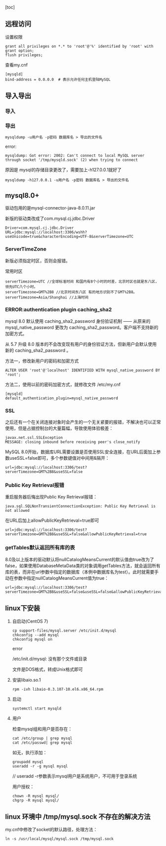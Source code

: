 [toc]



## 远程访问

设置权限

```mysql
grant all privileges on *.* to 'root'@'%' identified by 'root' with grant option;
flush privileges;
```

查看my.cnf 

```
[mysqld]
bind-address = 0.0.0.0  # 表示允许任何主机登陆MySQL
```

## 导入导出

### 导入



### 导出

```
mysqldump -u用户名 -p密码 数据库名 > 导出的文件名
```

error:

```
mysqldump: Got error: 2002: Can't connect to local MySQL server through socket '/tmp/mysqld.sock' (2) when trying to connect
```

原因是 mysql的存储目录更改了，需要加上-h127.0.0.1就好了

```
mysqldump -h127.0.0.1 -u用户名 -p密码 数据库名 > 导出的文件名
```

## mysql8.0+

驱动包用的是mysql-connector-java-8.0.11.jar 

新版的驱动类改成了com.mysql.cj.jdbc.Driver 

```
Driver=com.mysql.cj.jdbc.Driver
URL=jdbc:mysql://localhost:3306/wshh?useUnicode=true&characterEncoding=UTF-8&serverTimezone=UTC
```

### ServerTimeZone

新版必须指定时区，否则会报错。

常用时区

```
serverTimezone=UTC //全球标准时间 和国内有8个小时的时差，北京时区也就是东八区，领先UTC八个小时。
serverTimezone=GMT%2B8 //北京时间东八区 有的地方识别不了GMT%2B8。
serverTimezone=Asia/Shanghai //上海时间
```



### ERROR:authentication plugin caching_sha2

mysql 8.0 默认使用 caching_sha2_password 身份验证机制 —— 从原来的 mysql_native_password 更改为 caching_sha2_password。客户端不支持新的加密方式。

从 5.7 升级 8.0 版本的不会改变现有用户的身份验证方法，但新用户会默认使用新的 caching_sha2_password 。

方法一，修改新用户的密码和加密方式

```
ALTER USER 'root'@'localhost' IDENTIFIED WITH mysql_native_password BY 'root';
```

方法二，使用以前的密码加密方式，就修改文件 /etc/my.cnf

```
[mysqld]
default_authentication_plugin=mysql_native_password
```

### SSL

之后还有一个在关闭连接对象时会产生的一个无关紧要的报错，不解决也可以正常使用，但是占据控制台的大量篇幅，导致使用体验极差：

```
javax.net.ssl.SSLException
MESSAGE: closing inbound before receiving peer's close_notify
```

MySQL 8.0开始，数据库URL需要设置是否使用SSL安全连接，在URL后面加上参数useSSL=false即可，多个参数键值对中间用&隔开：

```
url=jdbc:mysql://localhost:3306/test?serverTimezone=GMT%2B8&useSSL=false
```

### Public Key Retrieval报错

重启服务器后悔出现Public Key Retrieval报错：

```
java.sql.SQLNonTransientConnectionException: Public Key Retrieval is not allowed
```

在URL后加上allowPublicKeyRetrieval=true即可

```
url=jdbc:mysql://localhost:3306/test?serverTimezone=GMT%2B8&useSSL=false&allowPublicKeyRetrieval=true
```

### getTables默认返回所有库的表

8.0及以上版本的驱动默认将nullCatalogMeansCurrent的默认值由true改为了false，如果使用DatabaseMetaData类的对象调用getTables方法，就会返回所有库的表，而非在url参数中指定的数据库（本例中数据库名为test）。此时就需要手动在参数中指定nullCatalogMeansCurrent值为true：

```
url=jdbc:mysql://localhost:3306/test?serverTimezone=GMT%2B8&useSSL=false&useSSL=false&allowPublicKeyRetrieval=true&nullCatalogMeansCurrent=true
```

## linux下安装

1. 自启动(CentOS 7)

   ```shell
   cp support-files/mysql.server /etc/init.d/mysql
   chkconfig --add mysql
   chkconfig mysql on
   ```

   error

   /etc/init.d/mysql: 没有那个文件或目录

   文件是DOS格式，转成Unix格式即可

2. 安装libaio.so.1

   ```shell
   rpm -ivh libaio-0.3.107-10.el6.x86_64.rpm
   ```

3. 启动

   ```shell
   systemctl start mysqld
   ```

4. 用户

   检查mysql组和用户是否存在：

   ```shell
   cat /etc/group | grep mysql
   cat /etc/passwd| grep mysql
   ```

   如无，执行添加：

   ```shell
   groupadd mysql
   useradd -r -g mysql mysql
   ```

   // useradd -r参数表示mysql用户是系统用户，不可用于登录系统

   用户授权：

   ```shell
   chown -R mysql mysql/
   chgrp -R mysql mysql/
   ```

## linux 环境中 /tmp/mysql.sock 不存在的解决方法

my.cnf中修改了socket的默认路径，处理方法：

```shell
ln -s /usr/local/mysql/mysql.sock /tmp/mysql.sock 
```

